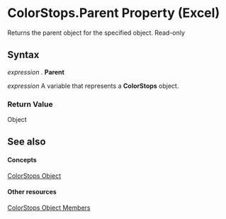 
# ColorStops.Parent Property (Excel)

Returns the parent object for the specified object. Read-only


## Syntax

 _expression_ . **Parent**

 _expression_ A variable that represents a **ColorStops** object.


### Return Value

Object


## See also


#### Concepts


[ColorStops Object](e138347b-f03c-2f50-bf61-f7f2182c9681.md)
#### Other resources


[ColorStops Object Members](864479e0-3690-70b8-a062-1b48825e00b8.md)
